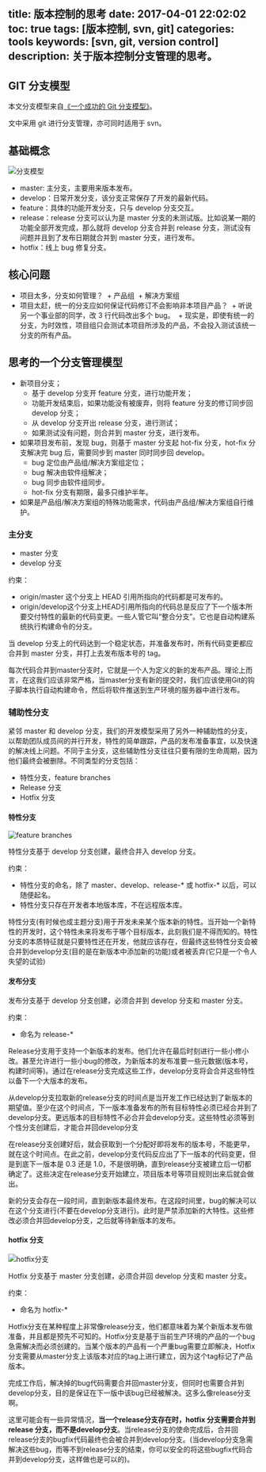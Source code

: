title: 版本控制的思考
date: 2017-04-01 22:02:02
toc: true
tags: [版本控制, svn, git]
categories: tools
keywords: [svn, git, version control]
description: 关于版本控制分支管理的思考。
---

GIT 分支模型
--------------------

本文分支模型来自[《一个成功的 Git 分支模型》](http://blog.jobbole.com/81196/)。

文中采用 git 进行分支管理，亦可同时适用于 svn。

## 基础概念

![分支模型](http://ww3.sinaimg.cn/large/7cc829d3gw1en76ivwj9yj20vy16cdmb.jpg)

* master: 主分支，主要用来版本发布。
* develop：日常开发分支，该分支正常保存了开发的最新代码。
* feature：具体的功能开发分支，只与 develop 分支交互。
* release：release 分支可以认为是 master 分支的未测试版。比如说某一期的功能全部开发完成，那么就将 develop 分支合并到 release 分支，测试没有问题并且到了发布日期就合并到 master 分支，进行发布。
* hotfix：线上 bug 修复分支。

## 核心问题

* 项目太多，分支如何管理？
  + 产品组
  + 解决方案组
* 项目太赶，统一的分支应如何保证代码修订不会影响非本项目产品？
  + 听说另一个事业部的同学，改 3 行代码改出多个 bug。
  + 现实是，即使有统一的分支，为时效性，项目组只会测试本项目所涉及的产品，不会投入测试该统一分支的所有产品。
 
## 思考的一个分支管理模型

* 新项目分支；
	+ 基于 develop 分支开 feature 分支，进行功能开发；
	+ 功能开发结束后，如果功能没有被废弃，则将 feature 分支的修订同步回 develop 分支；
	+ 从 develop 分支开出 release 分支，进行测试；
	+ 如果测试没有问题，则合并到 master 分支，进行发布。
* 如果项目发布前，发现 bug，则基于 master 分支起 hot-fix 分支，hot-fix 分支解决完 bug 后，需要同步到 master 同时同步回 develop。
	+ bug 定位由产品组/解决方案组定位；
	+ bug 解决由软件组解决；
	+ bug 同步由软件组同步。
	+ hot-fix 分支有期限，最多只维护半年。
* 如果是产品组/解决方案组的特殊功能需求，代码由产品组/解决方案组自行维护。

### 主分支

* master 分支
* develop 分支

约束：

* origin/master 这个分支上 HEAD 引用所指向的代码都是可发布的。
* origin/develop这个分支上HEAD引用所指向的代码总是反应了下一个版本所要交付特性的最新的代码变更。一些人管它叫“整合分支”。它也是自动构建系统执行构建命令的分支。

当 develop 分支上的代码达到一个稳定状态，并准备发布时，所有代码变更都应合并到 master 分支，并打上去发布版本号的 tag。

每次代码合并到master分支时，它就是一个人为定义的新的发布产品。理论上而言，在这我们应该非常严格，当master分支有新的提交时，我们应该使用Git的钩子脚本执行自动构建命令，然后将软件推送到生产环境的服务器中进行发布。

### 辅助性分支

紧邻 master 和 develop 分支，我们的开发模型采用了另外一种辅助性的分支，以帮助团队成员间的并行开发，特性的简单跟踪，产品的发布准备事宜，以及快速的解决线上问题。不同于主分支，这些辅助性分支往往只要有限的生命周期，因为他们最终会被删除。不同类型的分支包括：

* 特性分支，feature branches
* Release 分支
* Hotfix 分支

#### 特性分支

![feature branches](http://ww2.sinaimg.cn/mw690/7cc829d3gw1en76j016fwj207e0judge.jpg)

特性分支基于 develop 分支创建，最终合并入 develop 分支。

约束：

* 特性分支的命名，除了 master、develop、release-* 或 hotfix-* 以后，可以随便起名。
* 特性分支只存在开发者本地版本库，不在远程版本库。

特性分支(有时候也成主题分支)用于开发未来某个版本新的特性。当开始一个新特性的开发时，这个特性未来将发布于哪个目标版本，此刻我们是不得而知的。特性分支的本质特征就是只要特性还在开发，他就应该存在，但最终这些特性分支会被合并到develop分支(目的是在新版本中添加新的功能)或者被丢弃(它只是一个令人失望的试验)

#### 发布分支

发布分支基于 develop 分支创建，必须合并到 develop 分支和 master 分支。

约束：

* 命名为 release-*

Release分支用于支持一个新版本的发布。他们允许在最后时刻进行一些小修小改。甚至允许进行一些小bug的修改，为新版本的发布准要一些元数据(版本号，构建时间等)。通过在release分支完成这些工作，develop分支将会合并这些特性以备下一个大版本的发布。

从develop分支拉取新的release分支的时间点是当开发工作已经达到了新版本的期望值。至少在这个时间点，下一版本准备发布的所有目标特性必须已经合并到了develop分支。更远版本的目标特性不必合并会develop分支。这些特性必须等到个性分支创建后，才能合并回develop分支

在release分支创建好后，就会获取到一个分配好即将发布的版本号，不能更早，就在这个时间点。在此之前，develop分支代码反应出了下一版本的代码变更，但是到底下一版本是 0.3 还是 1.0，不是很明确，直到release分支被建立后一切都确定了。这些决定在release分支开始建立，项目版本号等项目规则出来后就会做出。

新的分支会存在一段时间，直到新版本最终发布。在这段时间里，bug的解决可以在这个分支进行(不要在develop分支进行)。此时是严禁添加新的大特性。这些修改必须合并回develop分支，之后就等待新版本的发布。

#### hotfix 分支

![hotfix分支](http://ww3.sinaimg.cn/mw690/7cc829d3gw1en76j1l9k0j20hk0no407.jpg)

Hotfix 分支基于 master 分支创建，必须合并回 develop 分支和 master 分支。

约束：

* 命名为 hotfix-*

Hotfix分支在某种程度上非常像release分支，他们都意味着为某个新版本发布做准备，并且都是预先不可知的。Hotfix分支是基于当前生产环境的产品的一个bug急需解决而必须创建的。当某个版本的产品有一个严重bug需要立即解决，Hotfix分支需要从master分支上该版本对应的tag上进行建立，因为这个tag标记了产品版本。

完成工作后，解决掉的bug代码需要合并回master分支，但同时也需要合并到develop分支，目的是保证在下一版中该bug已经被解决。这多么像release分支啊。

这里可能会有一些异常情况，**当一个release分支存在时，hotfix 分支需要合并到release 分支，而不是develop分支**。当release分支的使命完成后，合并回release分支的bugfix代码最终也会被合并到develop分支。(当develop分支急需解决这些bug，而等不到release分支的结束，你可以安全的将这些bugfix代码合并到develop分支，这样做也是可以的)。

